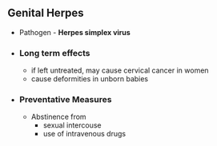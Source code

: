 ## Genital Herpes
- Pathogen - **Herpes simplex virus**
- ### Long term effects
	- if left untreated, may cause cervical cancer in women
	- cause deformities in unborn babies
- ### Preventative Measures
	- Abstinence from 
		- sexual intercouse 
		- use of intravenous drugs